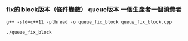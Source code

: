 

### fix的 block版本（條件變數）  queue版本 一個生產者一個消費者 
```
g++ -std=c++11 -pthread -o queue_fix_block queue_fix_block.cpp
```
```
./queue_fix_block
```